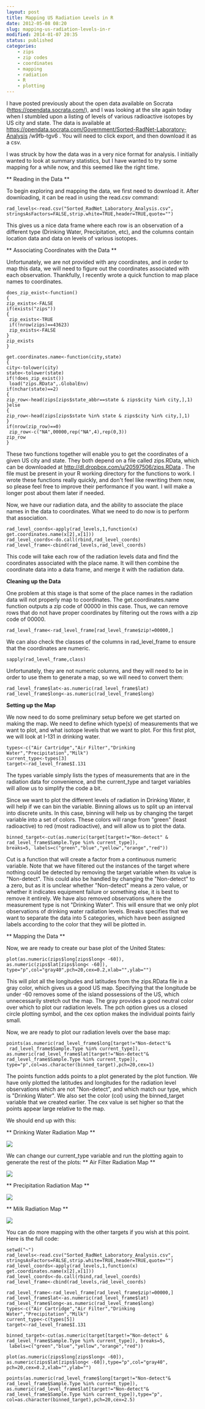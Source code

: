 ```yaml
---
layout: post
title: Mapping US Radiation Levels in R
date: 2012-05-08 08:20
slug: mapping-us-radiation-levels-in-r
modified: 2014-01-07 20:35
status: published
categories:
    - zips
    - zip codes
    - coordinates
    - mapping
    - radiation
    - R
    - plotting
---
```


I have posted previously about the open data available on Socrata
(https://opendata.socrata.com/), and I was looking at the site again today
when I stumbled upon a listing of levels of various radioactive isotopes by US
city and state. The data is available at
https://opendata.socrata.com/Government/Sorted-RadNet-Laboratory-Analysis
/w9fb-tgv6 . You will need to click export, and then download it as a csv.  
  
I was struck by how the data was in a very nice format for analysis. I
initially wanted to look at summary statistics, but I have wanted to try some
mapping for a while now, and this seemed like the right time.  
  
** Reading in the Data **  
  
To begin exploring and mapping the data, we first need to download it. After
downloading, it can be read in using the read.csv command:

    
    
      
    rad_levels<-read.csv("Sorted_RadNet_Laboratory_Analysis.csv",  
    stringsAsFactors=FALSE,strip.white=TRUE,header=TRUE,quote="")  
    

This gives us a nice data frame where each row is an observation of a
different type (Drinking Water, Precipitation, etc), and the columns contain
location data and data on levels of various isotopes.  
  
** Associating Coordinates with the Data **  
  
Unfortunately, we are not provided with any coordinates, and in order to map
this data, we will need to figure out the coordinates associated with each
observation. Thankfully, I recently wrote a quick function to map place names
to coordinates.

    
    
      
    does_zip_exist<-function()  
    {  
    zip_exists<-FALSE  
    if(exists("zips"))  
    {  
     zip_exists<-TRUE  
     if(!nrow(zips)==43623)  
     zip_exists<-FALSE  
    }  
    zip_exists  
    }  
      
    get.coordinates.name<-function(city,state)  
    {  
    city<-tolower(city)  
    state<-tolower(state)  
    if(!does_zip_exist())  
     load("zips.RData",.GlobalEnv)  
    if(nchar(state)==2)  
    {  
    zip_row<-head(zips[zips$state_abbr==state & zips$city %in% city,],1)  
    }else  
    {  
    zip_row<-head(zips[zips$state %in% state & zips$city %in% city,],1)  
    }  
    if(nrow(zip_row)==0)  
     zip_row<-c("NA",00000,rep("NA",4),rep(0,3))  
    zip_row  
    }  
    

These two functions together will enable you to get the coordinates of a given
US city and state. They both depend on a file called zips.RData, which can be
downloaded at http://dl.dropbox.com/u/20597506/zips.RData . The file must be
present in your R working directory for the functions to work. I wrote these
functions really quickly, and don't feel like rewriting them now, so please
feel free to improve their performance if you want. I will make a longer post
about them later if needed.  
  
Now, we have our radiation data, and the ability to associate the place names
in the data to coordinates. What we need to do now is to perform that
association.

    
    
      
    rad_level_coords<-apply(rad_levels,1,function(x) get.coordinates.name(x[2],x[1]))  
    rad_level_coords<-do.call(rbind,rad_level_coords)  
    rad_level_frame<-cbind(rad_levels,rad_level_coords)  
    

This code will take each row of the radiation levels data and find the
coordinates associated with the place name. It will then combine the
coordinate data into a data frame, and merge it with the radiation data.  
  
**Cleaning up the Data**  
  
One problem at this stage is that some of the place names in the radiation
data will not properly map to coordinates. The get.coordinates.name function
outputs a zip code of 00000 in this case. Thus, we can remove rows that do not
have proper coordinates by filtering out the rows with a zip code of 00000.

    
    
      
    rad_level_frame<-rad_level_frame[rad_level_frame$zip!=00000,]  
    

We can also check the classes of the columns in rad_level_frame to ensure that
the coordinates are numeric.

    
    
      
    sapply(rad_level_frame,class)  
    

Unfortunately, they are not numeric columns, and they will need to be in order
to use them to generate a map, so we will need to convert them:

    
    
      
    rad_level_frame$lat<-as.numeric(rad_level_frame$lat)  
    rad_level_frame$long<-as.numeric(rad_level_frame$long)  
    

**Setting up the Map**  
  
We now need to do some preliminary setup before we get started on making the
map. We need to define which type(s) of measurements that we want to plot, and
what isotope levels that we want to plot. For this first plot, we will look at
I-131 in drinking water.

    
    
      
    types<-c("Air Cartridge","Air Filter","Drinking Water","Precipitation","Milk")  
    current_type<-types[3]  
    target<-rad_level_frame$I.131  
    

The types variable simply lists the types of measurements that are in the
radiation data for convenience, and the current_type and target variables will
allow us to simplify the code a bit.  
  
Since we want to plot the different levels of radiation in Drinking Water, it
will help if we can bin the variable. Binning allows us to split up an
interval into discrete units. In this case, binning will help us by changing
the target variable into a set of colors. These colors will range from "green"
(least radioactive) to red (most radioactive), and will allow us to plot the
data.

    
    
      
    binned_target<-cut(as.numeric(target[target!="Non-detect" &   
    rad_level_frame$Sample.Type %in% current_type]),   
    breaks=5, labels=c("green","blue","yellow","orange","red"))  
    

Cut is a function that will create a factor from a continuous numeric
variable. Note that we have filtered out the instances of the target where
nothing could be detected by removing the target variable when its value is
"Non-detect". This could also be handled by changing the "Non-detect" to a
zero, but as it is unclear whether "Non-detect" means a zero value, or whether
it indicates equipment failure or something else, it is best to remove it
entirely. We have also removed observations where the measurement type is not
"Drinking Water". This will ensure that we only plot observations of drinking
water radiation levels. Breaks specifies that we want to separate the data
into 5 categories, which have been assigned labels according to the color that
they will be plotted in.  
  
** Mapping the Data **  
  
Now, we are ready to create our base plot of the United States:

    
    
      
    plot(as.numeric(zips$long[zips$long< -60]),  
    as.numeric(zips$lat[zips$long< -60]),  
    type="p",col="gray40",pch=20,cex=0.2,xlab="",ylab="")  
    

This will plot all the longitudes and latitudes from the zips.RData file in a
gray color, which gives us a good US map. Specifying that the longitude be
under -60 removes some of the island possessions of the US, which
unnecessarily stretch out the map. The gray provides a good neutral color over
which to plot our radiation levels. The pch option gives us a closed circle
plotting symbol, and the cex option makes the individual points fairly small.  
  
Now, we are ready to plot our radiation levels over the base map:

    
    
      
    points(as.numeric(rad_level_frame$long[target!="Non-detect"&  
     rad_level_frame$Sample.Type %in% current_type]),  
    as.numeric(rad_level_frame$lat[target!="Non-detect"&   
    rad_level_frame$Sample.Type %in% current_type]),  
    type="p",col=as.character(binned_target),pch=20,cex=1)  
    

The points function adds points to a plot generated by the plot function. We
have only plotted the latitudes and longitudes for the radiation level
observations which are not "Non-detect", and which match our type, which is
"Drinking Water". We also set the color (col) using the binned_target variable
that we created earlier. The cex value is set higher so that the points appear
large relative to the map.  
  
We should end up with this:  
  
** Drinking Water Radiation Map **

![](https://vik-affirm-assets.s3-us-west-1.amazonaws.com/drinking_water.png)

We can change our current_type variable and run the plotting again to generate
the rest of the plots: ** Air Filter Radiation Map **

![](https://vik-affirm-assets.s3-us-west-1.amazonaws.com/air_filter.png)

** Precipitation Radiation Map **

![](https://vik-affirm-assets.s3-us-west-1.amazonaws.com/precipitation.png)

** Milk Radiation Map **

![](https://vik-affirm-assets.s3-us-west-1.amazonaws.com/milk.png)

You can do more mapping with the other targets if you wish at this point. Here
is the full code:

    
    
      
    setwd("~")  
    rad_levels<-read.csv("Sorted_RadNet_Laboratory_Analysis.csv",  
    stringsAsFactors=FALSE,strip.white=TRUE,header=TRUE,quote="")  
    rad_level_coords<-apply(rad_levels,1,function(x) get.coordinates.name(x[2],x[1]))  
    rad_level_coords<-do.call(rbind,rad_level_coords)  
    rad_level_frame<-cbind(rad_levels,rad_level_coords)  
      
    rad_level_frame<-rad_level_frame[rad_level_frame$zip!=00000,]  
    rad_level_frame$lat<-as.numeric(rad_level_frame$lat)  
    rad_level_frame$long<-as.numeric(rad_level_frame$long)  
    types<-c("Air Cartridge","Air Filter","Drinking Water","Precipitation","Milk")  
    current_type<-c(types[5])  
    target<-rad_level_frame$I.131  
      
    binned_target<-cut(as.numeric(target[target!="Non-detect" &   
    rad_level_frame$Sample.Type %in% current_type]), breaks=5,  
     labels=c("green","blue","yellow","orange","red"))  
      
    plot(as.numeric(zips$long[zips$long< -60]),  
    as.numeric(zips$lat[zips$long< -60]),type="p",col="gray40",  
    pch=20,cex=0.2,xlab="",ylab="")  
      
    points(as.numeric(rad_level_frame$long[target!="Non-detect"&   
    rad_level_frame$Sample.Type %in% current_type]),  
    as.numeric(rad_level_frame$lat[target!="Non-detect"&   
    rad_level_frame$Sample.Type %in% current_type]),type="p",  
    col=as.character(binned_target),pch=20,cex=2.5)